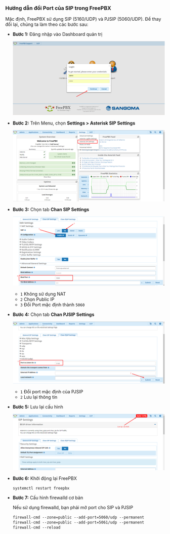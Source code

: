 ### Hướng dẫn đổi Port của SIP trong FreePBX

Mặc định, FreePBX sử dụng SIP (5160/UDP) và PJSIP (5060/UDP). Để thay đổi lại, chúng ta làm theo các bước sau:

- **Bước 1:** Đăng nhập vào Dashboard quản trị

	![image-hoangdh](/images/admin-2.png)

- **Bước 2:** Trên Menu, chọn **Settings > Asterisk SIP Settings**

	![image-hoangdh](/images/change-port-1.png)
	
- **Bước 3:** Chọn tab **Chan SIP Settings**

	![image-hoangdh](/images/change-port-2.png)

	- `1` Không sử dụng NAT
	- `2` Chọn Public IP
	- `3` Đổi Port mặc định thành `5060`
	
- **Bước 4:** Chọn tab **Chan PJSIP Settings**

	![image-hoangdh](/images/change-port-3.png)
	
	- `1` Đổi port mặc định của PJSIP
	- `2` Lưu lại thông tin

- **Bước 5:** Lưu lại cấu hình

	![image-hoangdh](/images/change-port-4.png)
	
- **Bước 6:** Khởi động lại FreePBX

	```
	systemctl restart freepbx
	```
	
- **Bước 7:** Cấu hình firewalld cơ bản

	Nếu sử dụng firewalld, bạn phải mở port cho SIP và PJSIP
	
	```	
	firewall-cmd --zone=public --add-port=5060/udp --permanent
	firewall-cmd --zone=public --add-port=5061/udp --permanent
	firewall-cmd --reload
	```